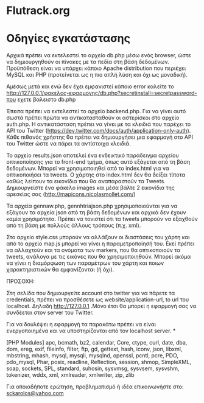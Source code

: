 Flutrack.org
============

Οδηγίες εγκατάστασης
============

Αρχικά πρέπει να εκτελεστεί το αρχείο db.php μέσω ενός browser, ώστε να δημιουργηθούν οι πίνακες με τα πεδία στη βάση δεδομένων. 
Προϋπόθεση είναι να υπάρχει κάποιο Apache distribution που περιέχει MySQL και PHP (προτείνεται ως η πιο απλή λύση και όχι ως μοναδική).

Αμέσως μετά και ενώ δεν έχει εμφανιστεί κάποιο error καλείτε το http://127.0.0.1/φακελος-εφαρμογης/db.php?secretinstall=secretpassword-που εχετε βαλειστο db.php


Έπειτα πρέπει να εκτελεστεί το αρχείο backend.php. Για να γίνει αυτό σωστά πρέπει πρώτα να αντικατασταθούν οι αστερίσκοι στο αρχείο
auth.php. Η αντικατάσταση πρέπει να γίνει με τα κλειδιά που παρέχει το API του Twitter (https://dev.twitter.com/docs/auth/application-only-auth). 
Κάθε πιθανός χρήστης θα πρέπει να δημιουργήσει μια εφαρμογή στο API του Twitter ώστε να πάρει τα αντίστοιχα κλειδιά.


Το αρχείο results.json αποτελεί ένα ενδεικτικό παράδειγμα αρχείου οπτικοποίησης για το front-end τμήμα, όπως αυτό εξάγεται από τη βάση δεδομένων.
Μπορεί να χρησιμοποιηθεί από το index.html για να οπτικοποιήσει τα tweets. Ο χάρτης στο index.html δεν θα δείξει τίποτα καθώς 
λείπουν τα εικονίδια που θα αναπαραστούν τα Tweets. Δημιουργείστε ένα φάκελο images και μέσα βάλτε 2 εικονίδια της αρεσκίας σας (http://mapicons.nicolasmollet.com/) 


Τα αρχεία gennaw.php, gennhtriajson.php χρησιμοποιούνται για να εξάγουν τα αρχεία json από τη βάση δεδομένων και αρχικά δεν έχουν καμία χρησιμότητα.
Πρέπει να τονιστεί ότι τα tweets μπορούν να εξαχθούν από τη βάση με πολλούς άλλους τρόπους (π.χ. xml).

Στο αρχείο style.css μπορούν να αλλάξουν οι διαστάσεις του χάρτη και από το αρχείο map.js μπορεί να γίνει η παραμετροποίησή του. Εκεί πρέπει να αλλαχτούν και τα ονόματα
των markers, που θα οπτικοποιούν τα tweets, ανάλογα με τις εικόνες που θα χρησιμοποιηθούν. Μπορεί ακόμα να γίνει η διαμόρφωση των παραμέτρων
του χάρτη και ποιων χαρακτηριστικών θα εμφανίζονται (ή όχι).

ΠΡΟΣΟΧΗ:

Στη σελίδα που δημιουργείτε account στο twitter για να πάρετε τα credentials, πρέπει να προσθέσετε ως website/application-url, to url του localhost. Δηλαδή http://127.0.0.1 .Μόνο έτσι θα μπορεί η εφαρμογή σας να συνδέεται στον server του Twitter.

Για να δουλέψει η εφαρμογή τα παρακάτω πρέπει να είναι ενεργοποιημένα και να υποστηρίζονται από τον localhost server. *
 
[PHP Modules]
apc,
bcmath,
bz2,
calendar,
Core,
ctype,
curl,
date,
dba,
dom,
ereg,
exif,
fileinfo,
filter,
ftp,
gd,
gettext,
hash,
iconv,
json,
libxml,
mbstring,
mhash,
mysql,
mysqli,
mysqlnd,
openssl,
pcntl,
pcre,
PDO,
pdo_mysql,
Phar,
posix,
readline,
Reflection,
session,
shmop,
SimpleXML,
soap,
sockets,
SPL,
standard,
suhosin,
sysvmsg,
sysvsem,
sysvshm,
tokenizer,
wddx,
xml,
xmlreader,
xmlwriter,
zip,
zlib

Για οποιαδήποτε ερώτηση, προβληματισμό ή ιδέα επικοινωνήστε στο: sckarolos@yahoo.com
